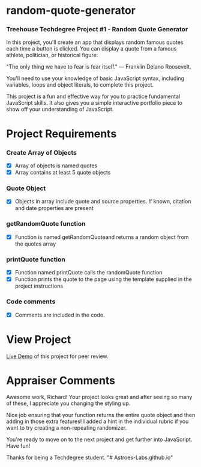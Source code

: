 # random-quote-generator
### Treehouse Techdegree Project #1 - Random Quote Generator

In this project, you'll create an app that displays random famous quotes each time a button is clicked. You can display a quote from a famous athlete, politician, or historical figure:

"The only thing we have to fear is fear itself." — Franklin Delano Roosevelt.

You'll need to use your knowledge of basic JavaScript syntax, including variables, loops and object literals, to complete this project.

This project is a fun and effective way for you to practice fundamental JavaScript skills. It also gives you a simple interactive portfolio piece to show off your understanding of JavaScript. 


# Project Requirements

### Create Array of Objects
- [x] Array of objects is named quotes
- [x] Array contains at least 5 quote objects
### Quote Object
- [x] Objects in array include quote and source properties. If known, citation and date properties are present
### getRandomQuote function
- [x] Function is named getRandomQuoteand returns a random object from the quotes array
### printQuote function
- [x] Function named printQuote calls the randomQuote function
- [x] Function prints the quote to the page using the template supplied in the project instructions
### Code comments
- [x] Comments are included in the code.


# View Project
[Live Demo]( https://richardjamesward.github.io/JS-Random-Quote-Generator/) of this project for peer review.


# Appraiser Comments
Awesome work, Richard! Your project looks great and after seeing so many of these, I appreciate you changing the styling up.

Nice job ensuring that your function returns the entire quote object and then adding in those extra features! I added a hint in the individual rubric if you want to try creating a non-repeating randomizer.

You're ready to move on to the next project and get further into JavaScript. Have fun!

Thanks for being a Techdegree student.
"# Astroes-Labs.github.io" 
